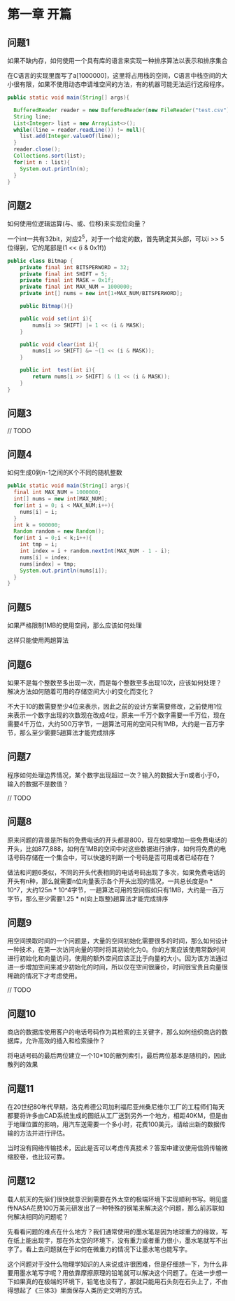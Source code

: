 # 第一章 开篇

## 问题1
如果不缺内存，如何使用一个具有库的语言来实现一种排序算法以表示和排序集合

在C语言的实现里面写了a[1000000]，这里将占用栈的空间，C语言中栈空间的大小很有限，如果不使用动态申请堆空间的方法，有的机器可能无法运行这段程序。

```Java
public static void main(String[] args){

  BufferedReader reader = new BufferedReader(new FileReader("test.csv"));
  String line;
  List<Integer> list = new ArrayList<>();
  while((line = reader.readLine()) != null){
    list.add(Integer.valueOf(line));
  }
  reader.close();
  Collections.sort(list);
  for(int n : list){
    System.out.println(n);
  }
}
```

## 问题2
如何使用位逻辑运算(与、或、位移)来实现位向量？

一个int一共有32bit，对应$2^{5}$，对于一个给定的数，首先确定其头部，可以i >> 5位得到，它的尾部是(1 << (i & 0x1f))

```Java
public class Bitmap {
	private final int BITSPERWORD = 32;
	private final int SHIFT = 5;
	private final int MASK = 0x1f;
	private final int MAX_NUM = 1000000;
	private int[] nums = new int[1+MAX_NUM/BITSPERWORD];

	public Bitmap(){}

	public void set(int i){
		nums[i >> SHIFT] |= 1 << (i & MASK);
	}

	public void clear(int i){
		nums[i >> SHIFT] &= ~(1 << (i & MASK));
	}

	public int  test(int i){
		return nums[i >> SHIFT] & (1 << (i & MASK));
	}
}

```

## 问题3

// TODO


## 问题4
如何生成0到n-1之间的K个不同的随机整数

```Java
public static void main(String[] args){
  final int MAX_NUM = 1000000;
  int[] nums = new int[MAX_NUM];
  for(int i = 0; i < MAX_NUM;i++){
    nums[i] = i;
  }
  int k = 900000;
  Random random = new Random();
  for(int i = 0;i < k;i++){
    int tmp = i;
    int index = i + random.nextInt(MAX_NUM - 1 - i);
    nums[i] = index;
    nums[index] = tmp;
    System.out.println(nums[i]);
  }
}
```

## 问题5
如果严格限制1MB的使用空间，那么应该如何处理

这样只能使用两趟算法

## 问题6
如果不是每个整数至多出现一次，而是每个整数至多出现10次，应该如何处理？解决方法如何随着可用的存储空间大小的变化而变化？

不大于10的数需要至少4位来表示，因此之前的设计方案需要修改，之前使用1位来表示一个数字出现的次数现在改成4位，原来一千万个数字需要一千万位，现在需要4千万位，大约500万字节，一趟算法可用的空间只有1MB，大约是一百万字节，那么至少需要5趟算法才能完成排序

## 问题7
程序如何处理边界情况，某个数字出现超过一次？输入的数据大于n或者小于0，输入的数据不是数值？

// TODO

## 问题8
原来问题的背景是所有的免费电话的开头都是800，现在如果增加一些免费电话的开头，比如877,888，如何在1MB的空间中对这些数据进行排序，如何将免费的电话号码存储在一个集合中，可以快速的判断一个号码是否可用或者已经存在？

做法和问题6类似，不同的开头代表相同的电话号码出现了多次，如果免费电话的开头有n种，那么就需要n位向量表示各个开头出现的情况，一共总长度是n * 10^7，大约125n * 10^4字节，一趟算法可用的空间假如只有1MB，大约是一百万字节，那么至少需要1.25 * n(向上取整)趟算法才能完成排序

## 问题9
用空间换取时间的一个问题是，大量的空间初始化需要很多的时间，那么如何设计一种技术，在第一次访问向量的项时将其初始化为0。你的方案应该使用常数时间进行初始化和向量访问，使用的额外空间应该正比于向量的大小。因为该方法通过进一步增加空间来减少初始化的时间，所以仅在空间很廉价，时间很宝贵且向量很稀疏的情况下才考虑使用。

// TODO

## 问题10
商店的数据库使用客户的电话号码作为其检索的主关键字，那么如何组织商店的数据库，允许高效的插入和检索操作？

将电话号码的最后两位建立一个10*10的散列索引，最后两位基本是随机的，因此散列的效果


## 问题11
在20世纪80年代早期，洛克希德公司加利福尼亚州桑尼维尔工厂的工程师们每天都要将许多由CAD系统生成的图纸从工厂送到另外一个地方，相距40KM，但是由于地理位置的影响，用汽车送需要一个多小时，花费100美元，请给出新的数据传输的方法并进行评估。

当时没有网络传输技术，因此是否可以考虑传真技术？答案中建议使用信鸽传输微缩胶卷，也比较可靠。

## 问题12

载人航天的先驱们很快就意识到需要在外太空的极端环境下实现顺利书写。明见盛传NASA花费100万美元研发出了一种特殊的钢笔来解决这个问题，那么前苏联如何解决相同的问题呢？


先看看问题的难点在什么地方？我们通常使用的墨水笔是因为地球重力的缘故，写在纸上能出现字，那在外太空的环境下，没有重力或者重力很小，墨水笔就写不出字了。看上去问题就在于如何在微重力的情况下让墨水笔也能写字。

这个问题对于没什么物理学知识的人来说或许很困难，但是仔细想一下，为什么非要用墨水笔写字呢？用依靠摩擦原理的铅笔就可以解决这个问题了。在进一步想一下如果真的在极端的环境下，铅笔也没有了，那就只能用石头刻在石头上了，不由得想起了《三体3》里面保存人类历史文明的方式。
